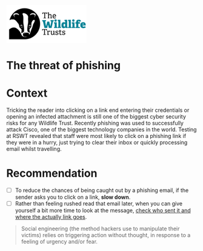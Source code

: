 <img src="/Levels/twt-logo.png" height="100">

# The threat of phishing

# Context
Tricking the reader into clicking on a link end entering their credentials or opening an infected attachment is still one of the biggest cyber security risks for any Wildlife Trust.  Recently phishing was used to successfully attack Cisco, one of the biggest technology companies in the world.  Testing at RSWT revealed that staff were most likely to click on a phishing link if they were in a hurry, just trying to clear their inbox or quickly processing email whilst travelling. 

# Recommendation
- [ ] To reduce the chances of being caught out by a phishing email, if the sender asks you to click on a link, **slow down**. 
- [ ] Rather than feeling rushed read that email later, when you can give yourself a bit more time to look at the message, [check who sent it and where the actually link goes](https://www.microsoft.com/en-us/security/business/security-101/what-is-phishing#office-SecondaryMessaging-c5ggvem).

> Social engineering (the method hackers use to manipulate their victims) relies on triggering action without thought, in response to a feeling of urgency and/or fear.  